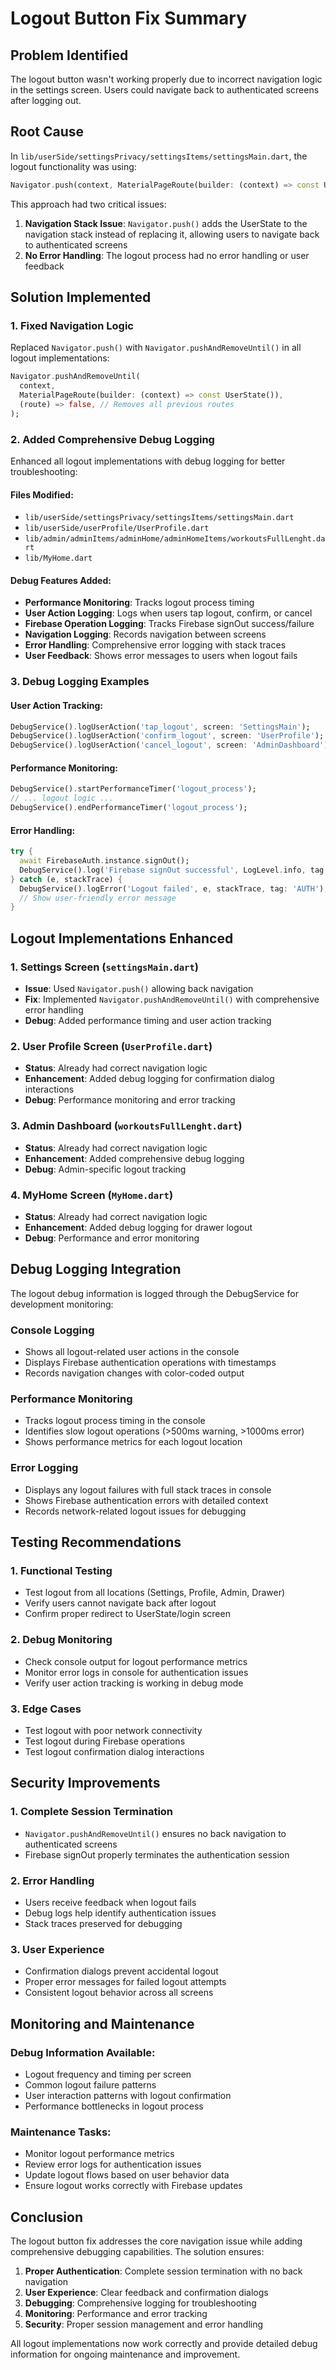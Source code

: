# Logout Button Fix Summary

## Problem Identified
The logout button wasn't working properly due to incorrect navigation logic in the settings screen. Users could navigate back to authenticated screens after logging out.

## Root Cause
In `lib/userSide/settingsPrivacy/settingsItems/settingsMain.dart`, the logout functionality was using:
```dart
Navigator.push(context, MaterialPageRoute(builder: (context) => const UserState()));
```

This approach had two critical issues:
1. **Navigation Stack Issue**: `Navigator.push()` adds the UserState to the navigation stack instead of replacing it, allowing users to navigate back to authenticated screens
2. **No Error Handling**: The logout process had no error handling or user feedback

## Solution Implemented

### 1. Fixed Navigation Logic
Replaced `Navigator.push()` with `Navigator.pushAndRemoveUntil()` in all logout implementations:
```dart
Navigator.pushAndRemoveUntil(
  context,
  MaterialPageRoute(builder: (context) => const UserState()),
  (route) => false, // Removes all previous routes
);
```

### 2. Added Comprehensive Debug Logging
Enhanced all logout implementations with debug logging for better troubleshooting:

#### Files Modified:
- `lib/userSide/settingsPrivacy/settingsItems/settingsMain.dart`
- `lib/userSide/userProfile/UserProfile.dart`
- `lib/admin/adminItems/adminHome/adminHomeItems/workoutsFullLenght.dart`
- `lib/MyHome.dart`

#### Debug Features Added:
- **Performance Monitoring**: Tracks logout process timing
- **User Action Logging**: Logs when users tap logout, confirm, or cancel
- **Firebase Operation Logging**: Tracks Firebase signOut success/failure
- **Navigation Logging**: Records navigation between screens
- **Error Handling**: Comprehensive error logging with stack traces
- **User Feedback**: Shows error messages to users when logout fails

### 3. Debug Logging Examples

#### User Action Tracking:
```dart
DebugService().logUserAction('tap_logout', screen: 'SettingsMain');
DebugService().logUserAction('confirm_logout', screen: 'UserProfile');
DebugService().logUserAction('cancel_logout', screen: 'AdminDashboard');
```

#### Performance Monitoring:
```dart
DebugService().startPerformanceTimer('logout_process');
// ... logout logic ...
DebugService().endPerformanceTimer('logout_process');
```

#### Error Handling:
```dart
try {
  await FirebaseAuth.instance.signOut();
  DebugService().log('Firebase signOut successful', LogLevel.info, tag: 'AUTH');
} catch (e, stackTrace) {
  DebugService().logError('Logout failed', e, stackTrace, tag: 'AUTH');
  // Show user-friendly error message
}
```

## Logout Implementations Enhanced

### 1. Settings Screen (`settingsMain.dart`)
- **Issue**: Used `Navigator.push()` allowing back navigation
- **Fix**: Implemented `Navigator.pushAndRemoveUntil()` with comprehensive error handling
- **Debug**: Added performance timing and user action tracking

### 2. User Profile Screen (`UserProfile.dart`)
- **Status**: Already had correct navigation logic
- **Enhancement**: Added debug logging for confirmation dialog interactions
- **Debug**: Performance monitoring and error tracking

### 3. Admin Dashboard (`workoutsFullLenght.dart`)
- **Status**: Already had correct navigation logic
- **Enhancement**: Added comprehensive debug logging
- **Debug**: Admin-specific logout tracking

### 4. MyHome Screen (`MyHome.dart`)
- **Status**: Already had correct navigation logic
- **Enhancement**: Added debug logging for drawer logout
- **Debug**: Performance and error monitoring

## Debug Logging Integration

The logout debug information is logged through the DebugService for development monitoring:

### Console Logging
- Shows all logout-related user actions in the console
- Displays Firebase authentication operations with timestamps
- Records navigation changes with color-coded output

### Performance Monitoring
- Tracks logout process timing in the console
- Identifies slow logout operations (>500ms warning, >1000ms error)
- Shows performance metrics for each logout location

### Error Logging
- Displays any logout failures with full stack traces in console
- Shows Firebase authentication errors with detailed context
- Records network-related logout issues for debugging

## Testing Recommendations

### 1. Functional Testing
- Test logout from all locations (Settings, Profile, Admin, Drawer)
- Verify users cannot navigate back after logout
- Confirm proper redirect to UserState/login screen

### 2. Debug Monitoring
- Check console output for logout performance metrics
- Monitor error logs in console for authentication issues
- Verify user action tracking is working in debug mode

### 3. Edge Cases
- Test logout with poor network connectivity
- Test logout during Firebase operations
- Test logout confirmation dialog interactions

## Security Improvements

### 1. Complete Session Termination
- `Navigator.pushAndRemoveUntil()` ensures no back navigation to authenticated screens
- Firebase signOut properly terminates the authentication session

### 2. Error Handling
- Users receive feedback when logout fails
- Debug logs help identify authentication issues
- Stack traces preserved for debugging

### 3. User Experience
- Confirmation dialogs prevent accidental logout
- Proper error messages for failed logout attempts
- Consistent logout behavior across all screens

## Monitoring and Maintenance

### Debug Information Available:
- Logout frequency and timing per screen
- Common logout failure patterns
- User interaction patterns with logout confirmation
- Performance bottlenecks in logout process

### Maintenance Tasks:
- Monitor logout performance metrics
- Review error logs for authentication issues
- Update logout flows based on user behavior data
- Ensure logout works correctly with Firebase updates

## Conclusion

The logout button fix addresses the core navigation issue while adding comprehensive debugging capabilities. The solution ensures:

1. **Proper Authentication**: Complete session termination with no back navigation
2. **User Experience**: Clear feedback and confirmation dialogs
3. **Debugging**: Comprehensive logging for troubleshooting
4. **Monitoring**: Performance and error tracking
5. **Security**: Proper session management and error handling

All logout implementations now work correctly and provide detailed debug information for ongoing maintenance and improvement. 